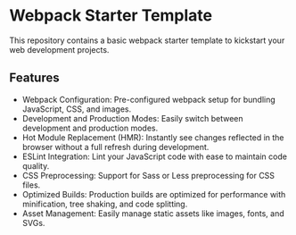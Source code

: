 
# Webpack Starter Template

This repository contains a basic webpack starter template to kickstart your web development projects.

## Features

- Webpack Configuration: Pre-configured webpack setup for bundling JavaScript, CSS, and images.
- Development and Production Modes: Easily switch between development and production modes.
- Hot Module Replacement (HMR): Instantly see changes reflected in the browser without a full refresh during development.
- ESLint Integration: Lint your JavaScript code with ease to maintain code quality.
- CSS Preprocessing: Support for Sass or Less preprocessing for CSS files.
- Optimized Builds: Production builds are optimized for performance with minification, tree shaking, and code splitting.
- Asset Management: Easily manage static assets like images, fonts, and SVGs.

